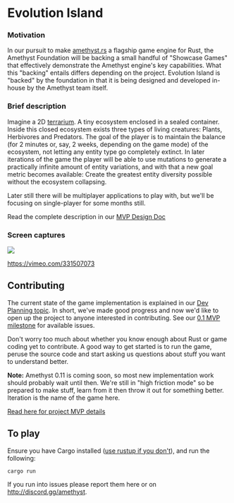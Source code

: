# Evolution Island

### Motivation

In our pursuit to make [amethyst.rs](https://amethyst.rs) a flagship game engine for Rust, the Amethyst Foundation will be backing a small handful of "Showcase Games" that effectively demonstrate the Amethyst engine's key capabilities. What this "backing" entails differs depending on the project. Evolution Island is "backed" by the foundation in that it is being designed and developed in-house by the Amethyst team itself.

### Brief description

Imagine a 2D [terrarium](https://en.wikipedia.org/wiki/Terrarium). A tiny ecosystem enclosed in a sealed container. Inside this closed ecosystem exists three types of living creatures: Plants, Herbivores and Predators. The goal of the player is to maintain the balance (for 2 minutes or, say, 2 weeks, depending on the game mode) of the ecosystem, not letting any entity type go completely extinct. In later iterations of the game the player will be able to use mutations to generate a practically infinite amount of entity variations, and with that a new goal metric becomes available: Create the greatest entity diversity possible without the ecosystem collapsing.

Later still there will be multiplayer applications to play with, but we'll be focusing on single-player for some months still.

Read the complete description in our [MVP Design Doc](https://community.amethyst-engine.org/t/demo-game-evolution-island-mvp/487)

### Screen captures

![](https://community.amethyst.rs/uploads/default/original/1X/51b1b68b786dd211703b74f1be4fbe044f105b26.png)

https://vimeo.com/331507073

## Contributing

The current state of the game implementation is explained in our [Dev Planning topic](https://community.amethyst.rs/t/demo-game-evolution-island-initial-prototype-dev-planning/537). In short, we've made good progress and now we'd like to open up the project to anyone interested in contributing. See our [0.1 MVP milestone](https://github.com/amethyst/evolution-island/milestone/1) for available issues.

Don't worry too much about whether you know enough about Rust or game coding yet to contribute. A good way to get started is to run the game, peruse the source code and start asking us questions about stuff you want to understand better.

**Note:** Amethyst 0.11 is coming soon, so most new implementation work should probably wait until then. We're still in "high friction mode" so be prepared to make stuff, learn from it then throw it out for something better. Iteration is the name of the game here.


[Read here for project MVP details](https://community.amethyst-engine.org/t/demo-game-evolution-island-mvp/487)

## To play
Ensure you have Cargo installed ([use rustup if you don't](https://rustup.rs/)), and run the following:
```
cargo run
```

If you run into issues please report them here or on http://discord.gg/amethyst.

